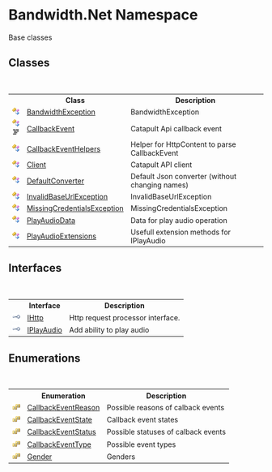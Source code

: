 ﻿# Bandwidth.Net Namespace
 

Base classes


## Classes
&nbsp;<table><tr><th></th><th>Class</th><th>Description</th></tr><tr><td>![Public class](media/pubclass.gif "Public class")</td><td><a href ="T_Bandwidth_Net_BandwidthException.md">BandwidthException</a></td><td>
BandwidthException</td></tr><tr><td>![Public class](media/pubclass.gif "Public class")![Code example](media/CodeExample.png "Code example")</td><td><a href ="T_Bandwidth_Net_CallbackEvent.md">CallbackEvent</a></td><td>
Catapult Api callback event</td></tr><tr><td>![Public class](media/pubclass.gif "Public class")</td><td><a href ="T_Bandwidth_Net_CallbackEventHelpers.md">CallbackEventHelpers</a></td><td>
Helper for HttpContent to parse CallbackEvent</td></tr><tr><td>![Public class](media/pubclass.gif "Public class")</td><td><a href ="T_Bandwidth_Net_Client.md">Client</a></td><td>
Catapult API client</td></tr><tr><td>![Public class](media/pubclass.gif "Public class")</td><td><a href ="T_Bandwidth_Net_DefaultConverter.md">DefaultConverter</a></td><td>
Default Json converter (without changing names)</td></tr><tr><td>![Public class](media/pubclass.gif "Public class")</td><td><a href ="T_Bandwidth_Net_InvalidBaseUrlException.md">InvalidBaseUrlException</a></td><td>
InvalidBaseUrlException</td></tr><tr><td>![Public class](media/pubclass.gif "Public class")</td><td><a href ="T_Bandwidth_Net_MissingCredentialsException.md">MissingCredentialsException</a></td><td>
MissingCredentialsException</td></tr><tr><td>![Public class](media/pubclass.gif "Public class")</td><td><a href ="T_Bandwidth_Net_PlayAudioData.md">PlayAudioData</a></td><td>
Data for play audio operation</td></tr><tr><td>![Public class](media/pubclass.gif "Public class")</td><td><a href ="T_Bandwidth_Net_PlayAudioExtensions.md">PlayAudioExtensions</a></td><td>
Usefull extension methods for IPlayAudio</td></tr></table>

## Interfaces
&nbsp;<table><tr><th></th><th>Interface</th><th>Description</th></tr><tr><td>![Public interface](media/pubinterface.gif "Public interface")</td><td><a href ="T_Bandwidth_Net_IHttp.md">IHttp</a></td><td>
Http request processor interface.</td></tr><tr><td>![Public interface](media/pubinterface.gif "Public interface")</td><td><a href ="T_Bandwidth_Net_IPlayAudio.md">IPlayAudio</a></td><td>
Add ability to play audio</td></tr></table>

## Enumerations
&nbsp;<table><tr><th></th><th>Enumeration</th><th>Description</th></tr><tr><td>![Public enumeration](media/pubenumeration.gif "Public enumeration")</td><td><a href ="T_Bandwidth_Net_CallbackEventReason.md">CallbackEventReason</a></td><td>
Possible reasons of calback events</td></tr><tr><td>![Public enumeration](media/pubenumeration.gif "Public enumeration")</td><td><a href ="T_Bandwidth_Net_CallbackEventState.md">CallbackEventState</a></td><td>
Callback event states</td></tr><tr><td>![Public enumeration](media/pubenumeration.gif "Public enumeration")</td><td><a href ="T_Bandwidth_Net_CallbackEventStatus.md">CallbackEventStatus</a></td><td>
Possible statuses of calback events</td></tr><tr><td>![Public enumeration](media/pubenumeration.gif "Public enumeration")</td><td><a href ="T_Bandwidth_Net_CallbackEventType.md">CallbackEventType</a></td><td>
Possible event types</td></tr><tr><td>![Public enumeration](media/pubenumeration.gif "Public enumeration")</td><td><a href ="T_Bandwidth_Net_Gender.md">Gender</a></td><td>
Genders</td></tr></table>&nbsp;
